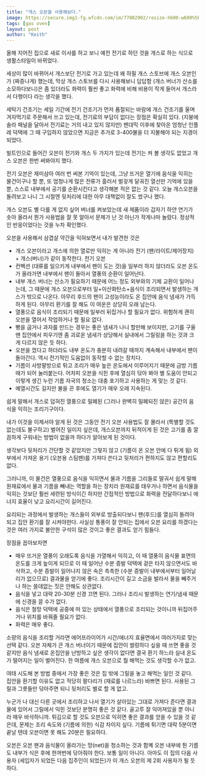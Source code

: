 ```yaml
---
title: "개스 오븐을 사용해보다."
image: https://secure.img1-fg.wfcdn.com/im/77002902/resize-h600-w600%5Ecompr-r85/1561/156181544/DuraSnow®+36%22+4.6+cu.+ft.+Freestanding+Gas.jpg
tags: [gas oven]
layout: post
author: "Keith"
---
```


올해 지어진 집으로 새로 이사를 하고 보니 예전 전기로 하던 것을 개스로 하는 식으로 생활스타일이 바뀌었다.

세상이 많이 바뀌어서 개스보단 전기로 가고 있는데 왜 하필 개스 스토브에 개스 오븐인가 (짜증나게) 했는데, 막상 개스 스토브를 다시 사용해보니 답답함 (개스 버너가 산소를 소모하다보니)은 좀 있더라도 화력이 훨씬 좋고 화력에 비해 비용이 작게 들어서 개스라서 다행이다 라는 생각을 했다. 

세탁기 건조기는 세일 기간에 전기 건조기가 먼저 품절되는 바람에 개스 건조기를 울며 겨자먹기로 주문해서 쓰고 있는데, 전기료의 부담이 없다는 장점은 확실히 있다. (지붕에 솔라 패널을 달아서 전기료는 거의 내고 있지 않지만) 팬대믹 이후에 찾아온 엄청난 인플레 덕택에 그 때 구입하지 않았으면 지금은 추가로 3-400불을 더 지불해야 되는 지경이 되었다. 

빌트인으로 들어간 오븐이 전기와 개스 두 가지가 있는데 전기는 켜 볼 생각도 없었고 개스 오븐은 한번 써봐야지 했다.

전기 오븐은 재미삼아 여러 번 써본 기억이 있는데, 그냥 뜨거운 열기에 음식을 익히는 물건이구나 할 뿐, 또 엄청나게 많은 전류가 흘러서 벌겋게 달궈진 열선만 기억에 있을 뿐, 스스로 내부에서 공기를 순환시킨다고 생각해본 적은 없는 것 같다. 오늘 개스오븐을 돌려보고 나니 그 시절엔 뒷처리에 대한 아무 대책없이 잘도 썼구나 했다.

개스 오븐도 별 다를 게 없지 싶어 버너를 켜보았는데 새 제품이라 갑자기 하얀 연기가 솟아 올라서 뭔가 사용법을 잘 못 알아서 문제가 난 것 아닌가 작게나마 놀랐다. 정상적인 반응이었다는 것을 누차 확인했다. 

오븐을 사용해서 삼겹살 약간을 익혀보면서 내가 발견한 것은

- 개스 오븐이라고 개스에 의한 열로만 익히는 게 아니라 전기 (팬/라이트/제어장치) + 개스(버너)가 같이 동작한다. 전기 오븐
- 컨벡션 (대류를 일으키게 내부에서 팬이 도는 것)을 일부러 하지 않더라도 오븐 온도가 올라가면 내부에서 팬이 돌아서 열풍의 순환이 일어난다. 
- 내부 개스 버너는 산소가 필요하기 때문에 어느 정도 외부와의 기체 교환이 일어나는데, 그 때문에 개스 오븐으로부터 일+이산화탄소+음식이 조리되면서 발생하는 개스가 밖으로 나온다. 아무리 후드의 팬이 고성능이라도 온 집안에 음식 냄새가 가득하게 된다. 아무리 환기를 잘 해도 이 여운은 상당히 오래 남는다.
- 열풍으로 음식이 조리되기 때문에 일부러 뒤집거나 할 필요가 없다. 위험하게 괜히 오븐을 열어서 작업하거나 할 필요 없다. 
- 빵을 굽거나 과자를 만드는 경우는 좋은 냄새가 나니 할만해 보이지만, 고기를 구울 땐 집안에서 피우기엔 좀 괴로운 냄새가 상당해서 실내에서 그릴링을 하는 것과 크게 다르지 않은 듯 하다.
- 오븐을 껐다고 하더라도 내부 온도가 충분히 내려갈 때까지 계속해서 내부에서 팬이 돌아간다. 역시 전기적인 도움없이 동작할 수 없는 장치다.
- 기름이 사방팔방으로 튀고 조리가 매우 높은 온도에서 이루어지기 때문에 금방 기름 때가 되어 눌러붙는다. 어차피 오븐을 식힌 후에 열심히 닦아 봐야 별 도움이 안되고 이렇게 생긴 누런 기름 자국의 청소는 대충 포기하고 사용하는 게 맞는 것 같다.
- 예열시간도 길지만 불을 끈 후에도 열기가 매우 오래 지속된다. 

쉽게 말해서 개스로 덥혀진 열풍으로 밀폐된 (그러나 완벽히 밀폐되진 않은) 공간의 음식을 익히는 조리기구이다.

내가 이것을 이제서야 알게 된 것은 그동안 전기 오븐 사용법도 잘 몰라서 (특별할 것도 없는데도 불구하고) 벌어진 일이지 싶은데, 개스오븐까지 뒤적이게 된 것은 고기를 좀 깔끔하게 구워내는 방법이 없을까 하다가 알아보게 된 것이다.

생각보다 뒷처리가 간단할 것 같았지만 그렇지 않고 (기름이 온 오븐 안에 다 튀게 됨) 외부에서 가져온 용기 (오븐용 스팀팬)를 가져다 쓴다고 뒷처리가 편하지도 않고 편할리도 없다.

그러니까, 이 물건은 열풍으로 음식을 익히면서 물과 기름을 그리들로 떨궈서 쉽게 말해 원재료에서 물과 기름을 빼내는 역할을 하는 장치라 원재료를 태우거나 하면서 음식물을 익히는 것보단 훨씬 세련된 방식이긴 하지만 간접적인 방법으로 화력을 전달하다보니 에너지 효율이 낮고 요리시간이 길어진다. 

요리되는 과정에서 발생하는 개스들이 외부로 방출되다보니 팬(후드)를 열심히 돌려야 되고 집안 환기를 잘 시켜야한다. 사실상 통풍이 잘 안되는 집에서 오븐 요리를 하겠다는 것은 여러 가지로 불안한 구석이 많은 것이고 좋은 결과도 얻기 힘들다. 

장점을 꼽아보자면
- 매우 뜨거운 열풍이 오래도록 음식을 가열해서 익히고, 이 때 열풍이 음식물 표면의 온도를 크게 높이게 되므로 이 때 일어난 수분 증발 덕택에 겉은 타지 않으면서도 바삭하고, 수분 증발이 일어나지 않은 속은 촉촉한 (수분 증발이 내부에서부터 일어날 리가 없으므로) 결과물을 얻기에 좋다. 조리시간이 길고 소금을 발라서 물을 빼주거나 하는 쓸데없는 짓은 안해도 상관없다. 
- 음식을 넣고 대략 20-30분 신경 끄면 된다. 그러나 조리시 발생하는 연기/냄새 때문에 신경을 끌 수가 없다.
- 음식은 철망 덕택에 공중에 떠 있는 상태에서 열풍으로 조리되는 것이니까 뒤집어주거나 위치를 바꿔줄 필요가 없다.
- 화력은 매우 좋다. 

소량의 음식을 조리할 거라면 에어프라이어가 시간/에너지 효율면에서 여러가지로 맞는 선택 같다. 오븐 자체가 큰 개스 버너이기 때문에 집안이 썰렁하다 싶을 때 쓰면 좋을 것 같지만 음식 냄새로 온집안을 난방하고 싶은 생각이 없다면 결국 환기 하느라 실내 온도가 떨어지는 일이 벌어진다. 한 여름에 개스 오븐으로 뭘 해먹는 것도 생각할 수가 없고. 

여태 시도해 본 방법 중에서 가장 좋은 것은 집 밖에 그릴을 놓고 해먹는 일인 것 같다. 집안을 환기할 이유도 없고 적당히 팔다리가 (재료를 나르느라) 바쁘면 된다. 사용된 그릴과 그릇들만 닦아주면 되니 뒷처리도 별로 할 게 없고.

누군가 나 대신 다른 곳에서 조리하고 나서 열기가 살아있는 그대로 가져다 준다면 결과물에 있어서 그릴에서 익힌 것보단 분명히 좋은 것 같다. 골고루 잘 익어져있을 뿐 아니라 매우 바삭하니까. 튀김으로 할 것도 오븐으로 익히면 좋은 결과를 얻을 수 있을 것 같은데, 문제는 조리 속도와 (기름에 의한) 식감 차이지 싶다. 기름에 튀기면 대략 5분이면 끝날 텐데 오븐이면 못 해도 20분은 필요하다. 

오븐은 오븐 팬과 음식물이 올라가는 망(net)을 청소하는 것과 함꼐 오븐 내부에 튄 기름도 내부가 식은 후에 한꺼번에 닦아줘야 한다. 보통 일이 아니다. 아마도 이 집의 다음 사용자 (세입자가 되었든 다음 집주인이 되었든)가 이 개스 오븐의 제 2회 사용자가 될 듯 하다.

